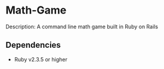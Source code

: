 # Math-Game
Description: A command line math game built in Ruby on Rails

## Dependencies
- Ruby v2.3.5 or higher